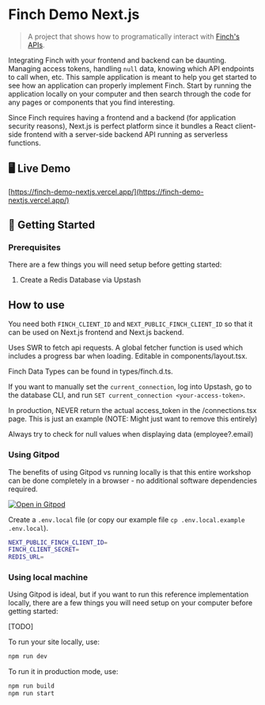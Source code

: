 # Finch Demo Next.js

> A project that shows how to programatically interact with [Finch's APIs](https://developer.tryfinch.com/docs/reference/0c7c919255262-api-reference).

Integrating Finch with your frontend and backend can be daunting. Managing access tokens, handling `null` data, knowing which API endpoints to call when, etc. This sample application is meant to help you get started to see how an application can properly implement Finch. Start by running the application locally on your computer and then search through the code for any pages or components that you find interesting.

Since Finch requires having a frontend and a backend (for application security reasons), Next.js is perfect platform since it bundles a React client-side frontend with a server-side backend API running as serverless functions.

## 🖥️ Live Demo

[https://finch-demo-nextjs.vercel.app/](https://finch-demo-nextjs.vercel.app/)

## 🚀 Getting Started

### Prerequisites

There are a few things you will need setup before getting started:

1. Create a Redis Database via Upstash

## How to use

You need both `FINCH_CLIENT_ID` and `NEXT_PUBLIC_FINCH_CLIENT_ID` so that it can be used on Next.js frontend and Next.js backend.

Uses SWR to fetch api requests. A global fetcher function is used which includes a progress bar when loading. Editable in components/layout.tsx.

Finch Data Types can be found in types/finch.d.ts.

If you want to manually set the `current_connection`, log into Upstash, go to the database CLI, and run `SET current_connection <your-access-token>`.

In production, NEVER return the actual access_token in the /connections.tsx page. This is just an example (NOTE: Might just want to remove this entirely)

Always try to check for null values when displaying data (employee?.email)

### Using Gitpod

The benefits of using Gitpod vs running locally is that this entire workshop can be done completely in a browser - no additional software dependencies required.

[![Open in Gitpod](https://gitpod.io/button/open-in-gitpod.svg)](https://gitpod.io/#/https://github.com/tylernix/finch-demo-nextjs)

Create a `.env.local` file (or copy our example file `cp .env.local.example .env.local`).

```bash
NEXT_PUBLIC_FINCH_CLIENT_ID=
FINCH_CLIENT_SECRET=
REDIS_URL=
```

### Using local machine

Using Gitpod is ideal, but if you want to run this reference implementation locally, there are a few things you will need setup on your computer before getting started:

[TODO]

To run your site locally, use:

```bash
npm run dev
```

To run it in production mode, use:

```bash
npm run build
npm run start
```
